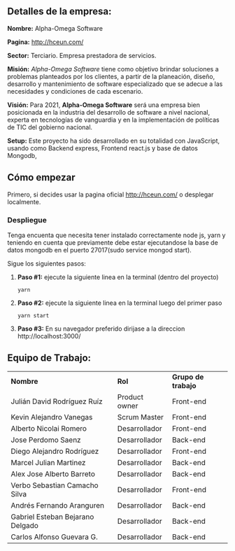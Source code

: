 

## Detalles de la empresa:

**Nombre:** Alpha-Omega Software

**Pagina:** http://hceun.com/

**Sector:** Terciario. Empresa prestadora de servicios.

**Misión:** _Alpha-Omega Software_ tiene como objetivo brindar soluciones a problemas planteados por los clientes, a partir de la planeación, diseño, desarrollo y mantenimiento de software especializado que se adecue a las necesidades y condiciones de cada escenario.

**Visión:** Para 2021, **Alpha-Omega Software** será una empresa bien posicionada en la industria del desarrollo de software a nivel nacional, experta en tecnologías de vanguardia y en la implementación de políticas de TIC del gobierno nacional.

**Setup:** Este proyecto ha sido desarrollado en su totalidad con JavaScript, usando como Backend express, Frontend react.js y base de datos Mongodb,

## Cómo empezar

Primero, si decides usar la pagina oficial http://hceun.com/ o desplegar localmente.

### Despliegue

Tenga encuenta que necesita tener instalado correctamente node js, yarn y  teniendo en cuenta que previamente debe estar ejecutandose la base de datos mongodb en el puerto 27017(sudo service mongod start).

Sigue los siguientes pasos:

1. **Paso #1:** ejecute la siguiente linea en la terminal (dentro del proyecto)

   `yarn`

2. **Paso #2:** ejecute la siguiente linea en la terminal luego del primer paso

      `yarn start`
3. **Paso #3:** En su navegador preferido dirijase a la direccion http://localhost:3000/



## Equipo de Trabajo:

<table>
  <tr>
   <td><strong>Nombre</strong>
   </td>
   <td><strong>Rol</strong>
   </td>
   <td><strong>Grupo de trabajo</strong>
   </td>
  </tr>
  <tr>
   <td>Julián David Rodríguez Ruíz
   </td>
   <td>Product owner
   </td>
   <td>Front-end
   </td>
  </tr>
  <tr>
   <td>Kevin Alejandro Vanegas
   </td>
   <td>Scrum Master
   </td>
   <td>Front-end
   </td>
  </tr>
  <tr>
   <td>Alberto Nicolai Romero
   </td>
   <td>Desarrollador
   </td>
   <td>Front-end
   </td>
  </tr>
  <tr>
   <td>Jose Perdomo Saenz
   </td>
   <td>Desarrollador
   </td>
   <td>Back-end
   </td>
  </tr>
  <tr>
   <td>Diego Alejandro Rodríguez
   </td>
   <td>Desarrollador
   </td>
   <td>Front-end
   </td>
  </tr>
  <tr>
   <td>Marcel Julian Martinez
   </td>
   <td>Desarrollador
   </td>
   <td>Back-end
   </td>
  </tr>
  <tr>
   <td>Alex Jose Alberto Barreto
   </td>
   <td>Desarrollador
   </td>
   <td>Back-end
   </td>
  </tr>
  <tr>
   <td>Verbo Sebastian Camacho Silva
   </td>
   <td>Desarrollador
   </td>
   <td>Front-end
   </td>
  </tr>
  <tr>
   <td>Andrés Fernando Aranguren
   </td>
   <td>Desarrollador
   </td>
   <td>Back-end
   </td>
  </tr>
  <tr>
   <td>Gabriel Esteban Bejarano Delgado
   </td>
   <td>Desarrollador
   </td>
   <td>Back-end
   </td>
  </tr>
  <tr>
   <td>Carlos Alfonso Guevara G.
   </td>
   <td>Desarrollador
   </td>
   <td>Back-end
   </td>
  </tr>
</table>
